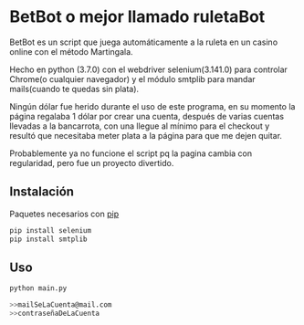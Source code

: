 # BetBot o mejor llamado ruletaBot

BetBot es un script que juega automáticamente a la ruleta en un casino online con el método Martingala.
 
Hecho en python (3.7.0) con el webdriver selenium(3.141.0) para controlar Chrome(o cualquier navegador) y el módulo smtplib para mandar mails(cuando te quedas sin plata).

Ningún dólar fue herido durante el uso de este programa, en su momento la página regalaba 1 dólar por crear una cuenta, después de varias cuentas llevadas a la bancarrota, con una llegue al mínimo para el checkout y resultó que necesitaba meter plata a la página para que me dejen quitar.

Probablemente ya no funcione el script pq la pagina cambia con regularidad, pero fue un proyecto divertido.

## Instalación

Paquetes necesarios con [pip](https://pypi.org/project/pip/) 

```bash
pip install selenium
pip install smtplib
```

## Uso

```bash
python main.py

>>mailSeLaCuenta@mail.com
>>contraseñaDeLaCuenta
```
